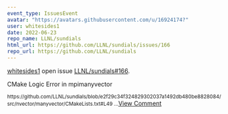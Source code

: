 ```yaml
---
event_type: IssuesEvent
avatar: "https://avatars.githubusercontent.com/u/16924174?"
user: whitesides1
date: 2022-06-23
repo_name: LLNL/sundials
html_url: https://github.com/LLNL/sundials/issues/166
repo_url: https://github.com/LLNL/sundials
---
```


<a href='https://github.com/whitesides1' target='_blank'>whitesides1</a> open issue <a href='https://github.com/LLNL/sundials/issues/166' target='_blank'>LLNL/sundials#166</a>.

<p>CMake Logic Error in mpimanyvector</p><small>https://github.com/LLNL/sundials/blob/e2f29c34f324829302037a1492db480be8828084/src/nvector/manyvector/CMakeLists.txt#L49...</small><a href='https://github.com/LLNL/sundials/issues/166' target='_blank'>View Comment</a>